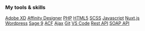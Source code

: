 ### My tools & skills

<a href="https://www.adobe.com/nl/products/xd.html" class="link-big" target="_blank">Adobe XD</a>
<a href="https://affinity.serif.com/en-gb/designer/" class="link-big" target="_blank">Affinity Designer</a>
<a href="https://www.php.net/" class="link-big" target="_blank">PHP</a>
<a href="https://developer.mozilla.org/en-US/docs/Glossary/HTML5" class="link-big" target="_blank">HTML5</a>
<a href="https://sass-lang.com/" class="link-big" target="_blank">SCSS</a>
<a href="https://developer.mozilla.org/en-US/docs/Web/JavaScript" class="link-big" target="_blank">Javascript</a>
<a href="https://nuxtjs.org/" class="link-big" target="_blank">Nuxt.js</a>
<a href="https://wordpress.org/" class="link-big" target="_blank">Wordpress</a>
<a href="https://roots.io/sage-9/" class="link-big" target="_blank">Sage 9</a>
<a href="https://www.advancedcustomfields.com/" class="link-big" target="_blank">ACF</a>
<a href="https://developer.mozilla.org/en-US/docs/Web/Guide/AJAX/Getting_Started" class="link-big" target="_blank">Ajax</a>
<a href="https://git-scm.com/" class="link-big" target="_blank">Git</a>
<a href="https://code.visualstudio.com/" class="link-big" target="_blank">VS Code</a>
<a href="https://developer.mozilla.org/en-US/docs/Glossary/API" class="link-big" target="_blank">Rest API</a>
<a href="https://developer.mozilla.org/en-US/docs/Glossary/SOAP" class="link-big" target="_blank">SOAP API</a>